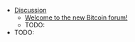 * [Discussion](https://bitcointalk.org/index.php?board=1.0)
  * [Welcome to the new Bitcoin forum!](topic=5.0.md)
  * TODO:
* TODO: